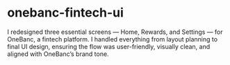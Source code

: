 # onebanc-fintech-ui
I redesigned three essential screens — Home, Rewards, and Settings — for OneBanc, a fintech platform. I handled everything from layout planning to final UI design, ensuring the flow was user-friendly, visually clean, and aligned with OneBanc’s brand tone.
